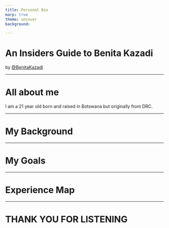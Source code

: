 ```yaml
---
title: Personal Bio
marp: true
theme: uncover
background: 

---
```

# An Insiders Guide to Benita Kazadi

by [@BenitaKazadi](https://github.com/BKSoftwares21)

---
# All about me

I am a 21 year old born and raised in Botswana but originally from DRC. 

---
# My Background
---
# My Goals 
---
# Experience Map

---

# THANK YOU FOR LISTENING


